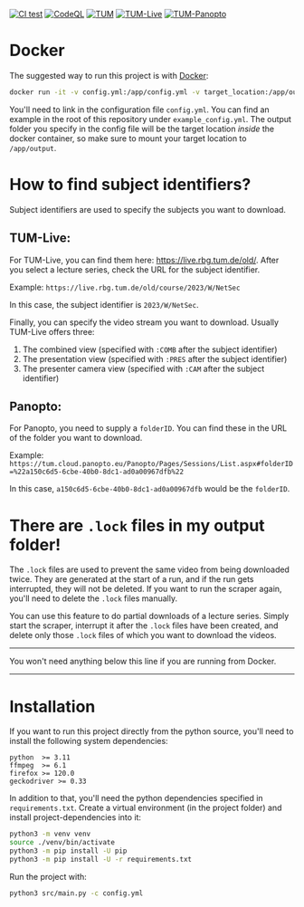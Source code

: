 [![CI test](https://github.com/Valentin-Metz/tum_video_scraper/actions/workflows/tum_video_scraper_ci.yml/badge.svg)](https://github.com/Valentin-Metz/tum_video_scraper/actions/workflows/tum_video_scraper_ci.yml)
[![CodeQL](https://github.com/Valentin-Metz/tum_video_scraper/actions/workflows/codeql-analysis.yml/badge.svg)](https://github.com/Valentin-Metz/tum_video_scraper/actions/workflows/codeql-analysis.yml)
[![TUM](https://custom-icon-badges.demolab.com/badge/TUM-exzellent-0065bd.svg?logo=tum_logo_2023)](https://www.tum.de/)
[![TUM-Live](https://custom-icon-badges.demolab.com/badge/TUM--Live-live-e5312b.svg?logo=tum_live_logo)](https://live.rbg.tum.de/)
[![TUM-Panopto](https://custom-icon-badges.demolab.com/badge/TUM--Panopto-online-11773d.svg?logo=panopto_icon_2015)](https://tum.cloud.panopto.eu/)

# Docker

The suggested way to run this project is with [Docker](https://docs.docker.com/engine/reference/commandline/run/):

```bash
docker run -it -v config.yml:/app/config.yml -v target_location:/app/output ghcr.io/valentin-metz/tum_video_scraper:master
```

You'll need to link in the configuration file `config.yml`.
You can find an example in the root of this repository under `example_config.yml`.
The output folder you specify in the config file will be the target location *inside* the docker container,
so make sure to mount your target location to `/app/output`.

# How to find subject identifiers?

Subject identifiers are used to specify the subjects you want to download.

## TUM-Live:

For TUM-Live, you can find them here: https://live.rbg.tum.de/old/.
After you select a lecture series, check the URL for the subject identifier.

Example:
`https://live.rbg.tum.de/old/course/2023/W/NetSec`

In this case, the subject identifier is `2023/W/NetSec`.

Finally, you can specify the video stream you want to download.
Usually TUM-Live offers three:

1. The combined view (specified with `:COMB` after the subject identifier)
2. The presentation view (specified with `:PRES` after the subject identifier)
3. The presenter camera view (specified with `:CAM` after the subject identifier)

## Panopto:

For Panopto, you need to supply a `folderID`.
You can find these in the URL of the folder you want to download.

Example: `https://tum.cloud.panopto.eu/Panopto/Pages/Sessions/List.aspx#folderID=%22a150c6d5-6cbe-40b0-8dc1-ad0a00967dfb%22`

In this case, `a150c6d5-6cbe-40b0-8dc1-ad0a00967dfb` would be the `folderID`.

# There are `.lock` files in my output folder!

The `.lock` files are used to prevent the same video from being downloaded twice.
They are generated at the start of a run, and if the run gets interrupted, they will not be deleted.
If you want to run the scraper again, you'll need to delete the `.lock` files manually.

You can use this feature to do partial downloads of a lecture series.
Simply start the scraper, interrupt it after the `.lock` files have been created,
and delete only those `.lock` files of which you want to download the videos.

-----

You won't need anything below this line if you are running from Docker.

-----

# Installation

If you want to run this project directly from the python source,
you'll need to install the following system dependencies:

```
python  >= 3.11
ffmpeg  >= 6.1
firefox >= 120.0
geckodriver >= 0.33
```

In addition to that, you'll need the python dependencies specified in `requirements.txt`.
Create a virtual environment (in the project folder) and install project-dependencies into it:

```bash
python3 -m venv venv
source ./venv/bin/activate
python3 -m pip install -U pip
python3 -m pip install -U -r requirements.txt
```

Run the project with:

```bash
python3 src/main.py -c config.yml
```
